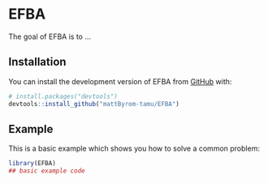 
# EFBA

<!-- badges: start -->
<!-- badges: end -->

The goal of EFBA is to ...

## Installation

You can install the development version of EFBA from [GitHub](https://github.com/) with:

``` r
# install.packages("devtools")
devtools::install_github("mattByrom-tamu/EFBA")
```

## Example

This is a basic example which shows you how to solve a common problem:

``` r
library(EFBA)
## basic example code
```

